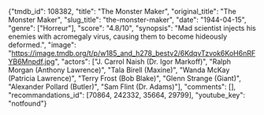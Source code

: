 {"tmdb_id": 108382, "title": "The Monster Maker", "original_title": "The Monster Maker", "slug_title": "the-monster-maker", "date": "1944-04-15", "genre": ["Horreur"], "score": "4.8/10", "synopsis": "Mad scientist injects his enemies with acromegaly virus, causing them to become hideously deformed.", "image": "https://image.tmdb.org/t/p/w185_and_h278_bestv2/6KdqvTzvok6KoH6nRFYB6Mnpdf.jpg", "actors": ["J. Carrol Naish (Dr. Igor Markoff)", "Ralph Morgan (Anthony Lawrence)", "Tala Birell (Maxine)", "Wanda McKay (Patricia Lawrence)", "Terry Frost (Bob Blake)", "Glenn Strange (Giant)", "Alexander Pollard (Butler)", "Sam Flint (Dr. Adams)"], "comments": [], "recommandations_id": [70864, 242332, 35664, 29799], "youtube_key": "notfound"}